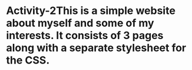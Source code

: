 # Activity-2This is a simple website about myself and some of my interests. It consists of 3 pages along with a separate stylesheet for the CSS.
